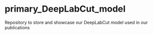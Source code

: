 # primary_DeepLabCut_model
Repository to store and showcase our DeepLabCut model used in our publications
